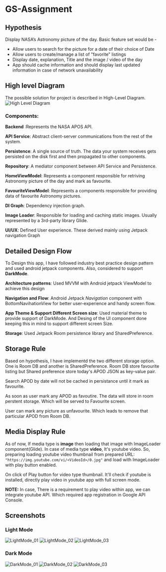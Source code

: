 # GS-Assignment
## Hypothesis 
Display NASA’s Astronomy picture of the day.
Basic feature set would be -
-	Allow users to search for the picture for a date of their choice of Date
-	Allow users to create/manage a list of "favorite" listings
-	Display date, explanation, Title and the image / video of the day
-	App should cache information and should display last updated information in case of network unavailability



## High level Diagram
The possible solution for project is described in High-Level Diagram.
![High Level Diagram](https://github.com/abhishekkdubey/GS-Assignment/blob/develop/pics/HLD.png)

### Components:
**Backend** :Represents the NASA APOS API.

**API Service**: Abstract client-server communications from the rest of the system.

**Persistence**: A single source of truth. The data your system receives gets persisted on the disk first and then propagated to other components.

**Repository**: A mediator component between API Service and Persistence.

**HomeViewModel**: Represents a component responsible for retriving Astronomy picture of the day and mark as favourite.

**FavouriteViewModel**: Represents a components responsible for providing data of favourite Astronomy pictures.

**DI Graph**: Dependency injection graph.

**Image Loader**: Responsible for loading and caching static images. Usually represented by a 3rd-party library Glide.

**UI/UX**: Defined User experience. These derived mainly using Jetpack navigation Graph

## Detailed Design Flow
To Design this app, I have followed industry best practice design pattern and used android jetpack components. Also, considered to support **DarkMode**.

**Architecture patterns**: Used MVVM with Android jetpack ViewModel to achieve this design

**Navigation and Flow**: Android Jetpack _Navigation_ component with BottomNavihationView for better user-experience and handy screen flow.

**App Theme & Support Different Screen size**: Used material theme to provide support of DarkMode. And Desing of the UI component done keeping this in mind to support different screen Size.

**Storage**: Used Jetpack Room persistence library and SharedPreference.


## Storage Rule
Based on hypothesis, I have implementd the two different storage option. One is Room DB and another is SharedPreference. Room DB store favourite listing but Shared preference store today's APOD JSON as key-value pair.

Search APOD by date will not be cached in persistance until it mark as favourite. 

As soon as user mark any APOD as favoutire. The data will store in room perstent storage. Which will be served to Favourite screen. 

User can mark any picture as unfavourite. Which leads to remove that particular APOD from Room DB.  

## Media Display Rule
As of now, If media type is **image** then loading that image with ImageLoader component(Glide).
In case of media type **video**, It's youtube video. So, preparing loading youtube video thumbnail from prepared URL: `"https://img.youtube.com/vi/<VideoId>/0.jpg"` and load with ImageLoader with play button enabled.

On click of Play button for video type thumbnail. It'll check if youtube is installed, directly play video in youtube app with full screen mode.

**NOTE:** In case, There is a requirement to play video within app, we can integrate youtube API. Which required app registration in Google API Console. 


## Screenshots

### Light Mode
![LightMode_01](https://github.com/abhishekkdubey/GS-Assignment/blob/develop/pics/LightMode_01.jpg)
![LightMode_02](https://github.com/abhishekkdubey/GS-Assignment/blob/develop/pics/LightMode_02.jpg)
![LightMode_03](https://github.com/abhishekkdubey/GS-Assignment/blob/develop/pics/LightMode_03.jpg)

### Dark Mode

![DarkMode_01](https://github.com/abhishekkdubey/GS-Assignment/blob/develop/pics/DarkMode_01.jpg)
![DarkMode_02](https://github.com/abhishekkdubey/GS-Assignment/blob/develop/pics/DarkMode_02.jpg)
![DarkMode_03](https://github.com/abhishekkdubey/GS-Assignment/blob/develop/pics/DarkMode_03.jpg)




